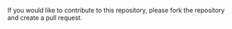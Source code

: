 If you would like to contribute to this repository, please fork the repository and create a pull request.
